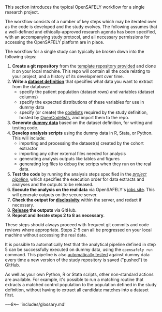 This section introduces the typical OpenSAFELY workflow for a single research project.

The workflow consists of a number of key steps which may be iterated over as the code is developed and the study evolves.
The following assumes that a well-defined and ethically-approved research agenda has been specified, with an accompanying study protocol, and all necessary permissions for accessing the OpenSAFELY platform are in place.

The workflow for a single study can typically be broken down into the following steps:

1.  **Create a git repository** from the [template repository provided](https://github.com/opensafely/research-template) and clone it on your local machine.
This repo will contain all the code relating to your project, and a history of its development over time.
2.  **Write a [dataset definition](/ehrql/)** that specifies what data you want to extract from the database:
    -   specify the patient population (dataset rows) and variables (dataset columns)
    -   specify the expected distributions of these variables for use in dummy data
    -   specify (or create) the [codelists](codelist-intro.md) required by the study definition, hosted by [OpenCodelists](https://www.opencodelists.org), and import them to the repo.
3.  **Generate [dummy data](/ehrql/how-to/dummy-data)** based on the dataset definition, for writing and testing code.
4.  **Develop analysis scripts** using the dummy data in R, Stata, or Python. This will include:
    -   importing and processing the dataset(s) created by the cohort extractor
    -   importing any other external files needed for analysis
    -   generating analysis outputs like tables and figures
    -   generating log files to debug the scripts when they run on the real data.
5.  **Test the code** by running the analysis steps specified in the [_project pipeline_](actions-pipelines.md), which specifies the execution order for data extracts and analyses and the outputs to be released.
6.  **Execute the analysis on the real data** via OpenSAFELY's [jobs site](jobs-site.md). This will generate outputs on the secure server.
7.  **Check the output for [disclosivity](output-checking.md)** within the server, and redact if necessary.
8.  **[Release](releasing-files.md) the outputs** via GitHub.
9. **Repeat and iterate steps 2 to 8 as necessary**.

These steps should always proceed with frequent git commits and code reviews where appropriate. Steps 2-5 can all be progressed on your local machine without accessing the real data.

It is possible to automatically test that the analytical pipeline defined in step 5 can be successfully executed on dummy data, using the `opensafely run` command.
This pipeline is also [automatically tested](actions-pipelines.md#running-your-code-with-github-actions) against dummy data every time a new version of the study repository is saved ("pushed") to GitHub.

As well as your own Python, R or Stata scripts, other non-standard actions are available.
For example, it's possible to run a matching routine that extracts a matched control population to the population defined in the study definition, without having to extract all candidate matches into a dataset first.


---8<-- 'includes/glossary.md'
